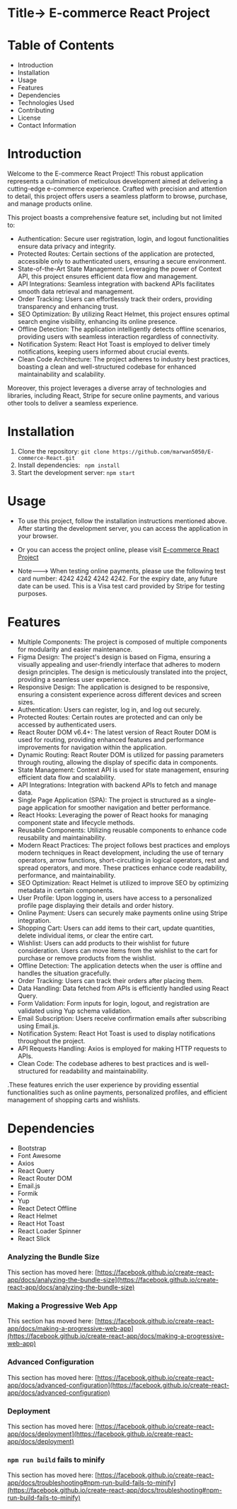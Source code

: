 # Title-> E-commerce React Project


# Table of Contents

- Introduction
- Installation
- Usage
- Features
- Dependencies
- Technologies Used
- Contributing
- License
- Contact Information

# Introduction

Welcome to the E-commerce React Project! This robust application represents a culmination of meticulous development aimed at delivering a cutting-edge e-commerce experience. Crafted with precision and attention to detail, this project offers users a seamless platform to browse, purchase, and manage products online.

This project boasts a comprehensive feature set, including but not limited to:

- Authentication: Secure user registration, login, and logout functionalities ensure data privacy and integrity.
- Protected Routes: Certain sections of the application are protected, accessible only to authenticated users, ensuring a secure environment.
- State-of-the-Art State Management: Leveraging the power of Context API, this project ensures efficient data flow and management.
- API Integrations: Seamless integration with backend APIs facilitates smooth data retrieval and management.
- Order Tracking: Users can effortlessly track their orders, providing transparency and enhancing trust.
- SEO Optimization: By utilizing React Helmet, this project ensures optimal search engine visibility, enhancing its online presence.
- Offline Detection: The application intelligently detects offline scenarios, providing users with seamless interaction regardless of connectivity.
- Notification System: React Hot Toast is employed to deliver timely notifications, keeping users informed about crucial events.
- Clean Code Architecture: The project adheres to industry best practices, boasting a clean and well-structured codebase for enhanced maintainability and scalability.

Moreover, this project leverages a diverse array of technologies and libraries, including React, Stripe for secure online payments, and various other tools to deliver a seamless experience.



# Installation

1. Clone the repository: `git clone https://github.com/marwan5050/E-commerce-React.git`
2. Install dependencies: ` npm install`
3. Start the development server: `npm start`



# Usage

- To use this project, follow the installation instructions mentioned above. After starting the development server, you can access the application in your browser.
- Or you can access the project online, please visit [E-commerce React Project](https://marwan5050.github.io/E-commerce-React/) 

- Note---> When testing online payments, please use the following test card number: 4242 4242 4242 4242. For the expiry date, any future date can be used. This is a Visa test card provided by Stripe for testing purposes.

# Features

- Multiple Components: The project is composed of multiple components for modularity and easier maintenance.
- Figma Design: The project's design is based on Figma, ensuring a visually appealing and user-friendly interface that adheres to modern design principles. The design is meticulously 
  translated into the project, providing a seamless user experience.
- Responsive Design: The application is designed to be responsive, ensuring a consistent experience across different devices and screen sizes.
- Authentication: Users can register, log in, and log out securely.
- Protected Routes: Certain routes are protected and can only be accessed by authenticated users.
- React Router DOM v6.4+: The latest version of React Router DOM is used for routing, providing enhanced features and performance improvements for navigation within the application.
- Dynamic Routing: React Router DOM is utilized for passing parameters through routing, allowing the display of specific data in components.
- State Management: Context API is used for state management, ensuring efficient data flow and scalability.
- API Integrations: Integration with backend APIs to fetch and manage data.
- Single Page Application (SPA): The project is structured as a single-page application for smoother navigation and better performance.
- React Hooks: Leveraging the power of React hooks for managing component state and lifecycle methods.
- Reusable Components: Utilizing reusable components to enhance code reusability and maintainability.
- Modern React Practices: The project follows best practices and employs modern techniques in React development, including the use of ternary operators, arrow functions, short-circuiting in 
  logical operators, rest and spread operators, and more. These practices enhance code readability, performance, and maintainability.
- SEO Optimization: React Helmet is utilized to improve SEO by optimizing metadata in certain components.
- User Profile: Upon logging in, users have access to a personalized profile page displaying their details and order history.
- Online Payment: Users can securely make payments online using Stripe integration.
- Shopping Cart: Users can add items to their cart, update quantities, delete individual items, or clear the entire cart.
- Wishlist: Users can add products to their wishlist for future consideration.
  Users can move items from the wishlist to the cart for purchase or remove products from the wishlist.
- Offline Detection: The application detects when the user is offline and handles the situation gracefully.
- Order Tracking: Users can track their orders after placing them.
- Data Handling: Data fetched from APIs is efficiently handled using React Query.
- Form Validation: Form inputs for login, logout, and registration are validated using Yup schema validation.
- Email Subscription: Users receive confirmation emails after subscribing using Email.js.
- Notification System: React Hot Toast is used to display notifications throughout the project.
- API Requests Handling: Axios is employed for making HTTP requests to APIs.
- Clean Code: The codebase adheres to best practices and is well-structured for readability and maintainability.

.These features enrich the user experience by providing essential functionalities such as online payments, personalized profiles, and efficient management of shopping carts and wishlists.





# Dependencies

- Bootstrap
- Font Awesome
- Axios
- React Query
- React Router DOM
- Email.js
- Formik
- Yup
- React Detect Offline
- React Helmet
- React Hot Toast
- React Loader Spinner
- React Slick


### Analyzing the Bundle Size

This section has moved here: [https://facebook.github.io/create-react-app/docs/analyzing-the-bundle-size](https://facebook.github.io/create-react-app/docs/analyzing-the-bundle-size)

### Making a Progressive Web App

This section has moved here: [https://facebook.github.io/create-react-app/docs/making-a-progressive-web-app](https://facebook.github.io/create-react-app/docs/making-a-progressive-web-app)

### Advanced Configuration

This section has moved here: [https://facebook.github.io/create-react-app/docs/advanced-configuration](https://facebook.github.io/create-react-app/docs/advanced-configuration)

### Deployment

This section has moved here: [https://facebook.github.io/create-react-app/docs/deployment](https://facebook.github.io/create-react-app/docs/deployment)

### `npm run build` fails to minify

This section has moved here: [https://facebook.github.io/create-react-app/docs/troubleshooting#npm-run-build-fails-to-minify](https://facebook.github.io/create-react-app/docs/troubleshooting#npm-run-build-fails-to-minify)
